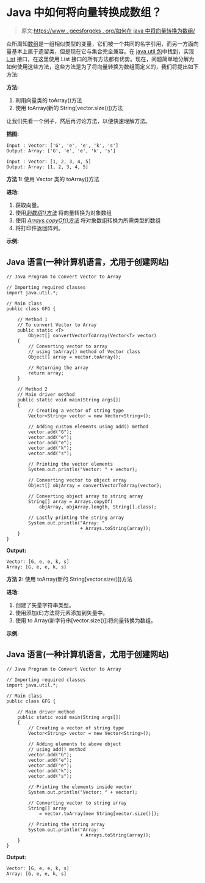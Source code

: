 # Java 中如何将向量转换成数组？

> 原文:[https://www . geesforgeks . org/如何在 java 中将向量转换为数组/](https://www.geeksforgeeks.org/how-to-convert-vector-to-array-in-java/)

众所周知[数组](https://www.geeksforgeeks.org/array-data-structure/)是一组相似类型的变量，它们被一个共同的名字引用，而另一方面向量基本上属于遗留类，但是现在它与集合完全兼容。在 [java.util 包](https://www.geeksforgeeks.org/java-util-package-java/)中找到，实现 [List](https://www.geeksforgeeks.org/list-interface-java-examples/) 接口，在这里使用 List 接口的所有方法都有优势。现在，问题简单地分解为如何使用这些方法，这些方法是为了将向量转换为数组而定义的，我们将提出如下方法:

**方法:**

1.  利用向量类的 toArray()方法
2.  使用 toArray(新的 String[vector.size()])方法

让我们先看一个例子，然后再讨论方法，以便快速理解方法。

**插图:**

```
Input : Vector: ['G', 'e', 'e', 'k', 's'] 
Output: Array: ['G', 'e', 'e', 'k', 's'] 
```

```
Input : Vector: [1, 2, 3, 4, 5]
Output: Array: [1, 2, 3, 4, 5] 
```

**方法 1:** 使用 Vector 类的 toArray()方法

**进场:**

1.  获取向量。
2.  使用[*到数组()方法*](https://www.geeksforgeeks.org/vector-toarray-method-in-java-with-examples/) 将向量转换为对象数组
3.  使用 [*Arrays.copyOf()方法*](https://www.geeksforgeeks.org/arrays-copyof-in-java-with-examples/) 将对象数组转换为所需类型的数组
4.  将打印件返回阵列。

**示例:**

## Java 语言(一种计算机语言，尤用于创建网站)

```
// Java Program to Convert Vector to Array

// Importing required classes
import java.util.*;

// Main class
public class GFG {

    // Method 1
    // To convert Vector to Array
    public static <T>
        Object[] convertVectorToArray(Vector<T> vector)
    {
        // Converting vector to array
        // using toArray() method of Vector class
        Object[] array = vector.toArray();

        // Returning the array
        return array;
    }

    // Method 2
    // Main driver method
    public static void main(String args[])
    {
        // Creating a vector of string type
        Vector<String> vector = new Vector<String>();

        // Adding custom elements using add() method
        vector.add("G");
        vector.add("e");
        vector.add("e");
        vector.add("k");
        vector.add("s");

        // Printing the vector elements
        System.out.println("Vector: " + vector);

        // Converting vector to object array
        Object[] objArray = convertVectorToArray(vector);

        // Converting object array to string array
        String[] array = Arrays.copyOf(
            objArray, objArray.length, String[].class);

        // Lastly printing the string array
        System.out.println("Array: "
                           + Arrays.toString(array));
    }
}
```

**Output:** 

```
Vector: [G, e, e, k, s]
Array: [G, e, e, k, s]
```

**方法 2:** 使用 toArray(新的 String[vector.size()])方法

**进场:**

1.  创建了矢量字符串类型。
2.  使用添加(E)方法将元素添加到矢量中。
3.  使用 to Array(新字符串[vector.size()])将向量转换为数组。

**示例:**

## Java 语言(一种计算机语言，尤用于创建网站)

```
// Java Program to Convert Vector to Array

// Importing required classes
import java.util.*;

// Main class
public class GFG {

    // Main driver method
    public static void main(String args[])
    {
        // Creating a vector of string type
        Vector<String> vector = new Vector<String>();

        // Adding elements to above object
        // using add() method
        vector.add("G");
        vector.add("e");
        vector.add("e");
        vector.add("k");
        vector.add("s");

        // Printing the elements inside vector
        System.out.println("Vector: " + vector);

        // Converting vector to string array
        String[] array
            = vector.toArray(new String[vector.size()]);

        // Printing the string array
        System.out.println("Array: "
                           + Arrays.toString(array));
    }
}
```

**Output:** 

```
Vector: [G, e, e, k, s]
Array: [G, e, e, k, s]
```